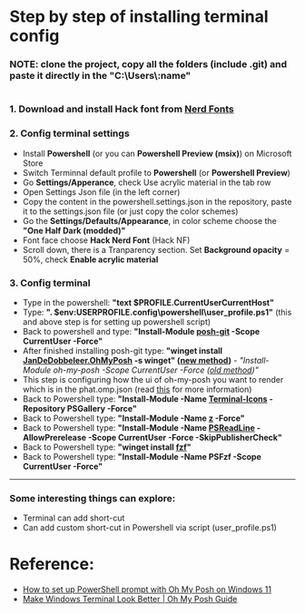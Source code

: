 # Step by step of installing terminal config

### NOTE: clone the project, copy all the folders (include .git) and paste it directly in the "C:\\Users\\:name"

#

### 1. Download and install Hack font from [Nerd Fonts](https://github.com/ryanoasis/nerd-fonts)

### 2. Config terminal settings
- Install **Powershell** (or you can **Powershell Preview (msix)**) on Microsoft Store
- Switch Terminnal default profile to **Powershell** (or **Powershell Preview**)
- Go **Settings/Apperance**, check Use acrylic material in the tab row
- Open Settings Json file (in the left corner)
- Copy the content in the powershell.settings.json in the repository, paste it to the settings.json file (or just copy the color schemes)
- Go the **Settings/Defaults/Appearance**, in color scheme choose the **"One Half Dark (modded)"**
- Font face choose **Hack Nerd Font** (Hack NF)
- Scroll down, there is a Tranparency section. Set **Background opacity** = 50%, check **Enable acrylic material**

### 3. Config terminal
- Type in the powershell: **"text $PROFILE.CurrentUserCurrentHost"**
- Type: **". $env:USERPROFILE\.config\powershell\user_profile.ps1"** (this and above step is for setting up powershell script)
- Back to powershell and type: **"Install-Module [posh-git](https://github.com/dahlbyk/posh-git) -Scope CurrentUser -Force"**
- After finished installing posh-git type: **"winget install [JanDeDobbeleer.OhMyPosh](https://github.com/JanDeDobbeleer/oh-my-posh) -s winget" ([new method](https://ohmyposh.dev/docs/installation/windows))** - *"Install-Module oh-my-posh -Scope CurrentUser -Force ([old method](https://github.com/JanDeDobbeleer/oh-my-posh/issues/558#issuecomment-1117304416))"*
- This step is configuring how the ui of oh-my-posh you want to render which is in the phat.omp.json (read [this](https://ohmyposh.dev/docs/configuration/general) for more information)
- Back to Powershell type: **"Install-Module -Name [Terminal-Icons](https://github.com/devblackops/Terminal-Icons) -Repository PSGallery -Force"**
- Back to Powershell type: **"Install-Module -Name [z](https://github.com/rupa/z) -Force"**
- Back to Powershell type: **"Install-Module -Name [PSReadLine](https://github.com/PowerShell/PSReadLine) -AllowPrerelease -Scope CurrentUser -Force -SkipPublisherCheck"**
- Back to Powershell type: **"winget install [fzf](https://github.com/junegunn/fzf?tab=readme-ov-file#windows-packages)"**
- Back to Powershell type: **"Install-Module -Name PSFzf -Scope CurrentUser -Force"**

---

### Some interesting things can explore:
- Terminal can add short-cut
- Can add custom short-cut in Powershell via script (user_profile.ps1)

#

# Reference:
- [How to set up PowerShell prompt with Oh My Posh on Windows 11](https://www.youtube.com/watch?v=5-aK2_WwrmM)
- [Make Windows Terminal Look Better | Oh My Posh Guide](https://www.youtube.com/watch?v=-G6GbXGo4wo)